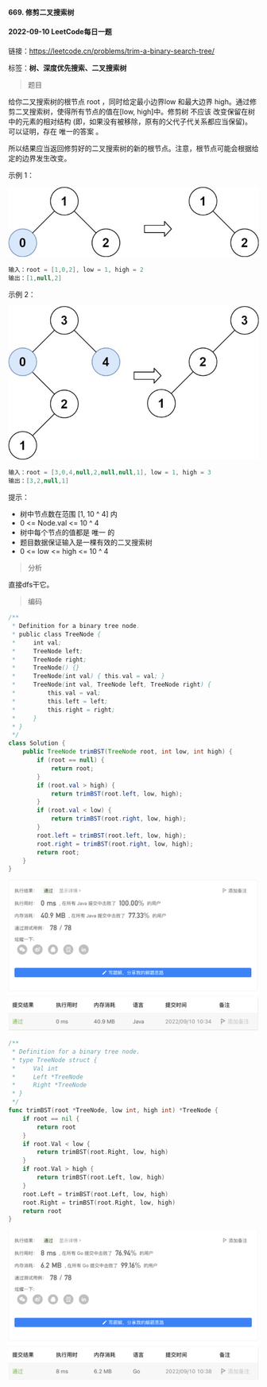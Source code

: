 #### 669. 修剪二叉搜索树

#### 2022-09-10 LeetCode每日一题

链接：https://leetcode.cn/problems/trim-a-binary-search-tree/

标签：**树、深度优先搜索、二叉搜索树**

> 题目

给你二叉搜索树的根节点 root ，同时给定最小边界low 和最大边界 high。通过修剪二叉搜索树，使得所有节点的值在[low, high]中。修剪树 不应该 改变保留在树中的元素的相对结构 (即，如果没有被移除，原有的父代子代关系都应当保留)。 可以证明，存在 唯一的答案 。

所以结果应当返回修剪好的二叉搜索树的新的根节点。注意，根节点可能会根据给定的边界发生改变。

示例 1：

![img](669.修剪二叉搜索树.assets/trim1.jpg)

```java
输入：root = [1,0,2], low = 1, high = 2
输出：[1,null,2]
```

示例 2：

![img](669.修剪二叉搜索树.assets/trim2.jpg)

```java
输入：root = [3,0,4,null,2,null,null,1], low = 1, high = 3
输出：[3,2,null,1]
```


提示：

- 树中节点数在范围 [1, 10 ^ 4] 内
- 0 <= Node.val <= 10 ^ 4
- 树中每个节点的值都是 唯一 的
- 题目数据保证输入是一棵有效的二叉搜索树
- 0 <= low <= high <= 10 ^ 4

> 分析

直接dfs干它。

> 编码

```java
/**
 * Definition for a binary tree node.
 * public class TreeNode {
 *     int val;
 *     TreeNode left;
 *     TreeNode right;
 *     TreeNode() {}
 *     TreeNode(int val) { this.val = val; }
 *     TreeNode(int val, TreeNode left, TreeNode right) {
 *         this.val = val;
 *         this.left = left;
 *         this.right = right;
 *     }
 * }
 */
class Solution {
    public TreeNode trimBST(TreeNode root, int low, int high) {
        if (root == null) {
            return root;
        }
        if (root.val > high) {
            return trimBST(root.left, low, high);
        }
        if (root.val < low) {
            return trimBST(root.right, low, high);
        }
        root.left = trimBST(root.left, low, high);
        root.right = trimBST(root.right, low, high);
        return root;
    }
}
```

![image-20220910103456321](669.修剪二叉搜索树.assets/image-20220910103456321-2777297.png)

```go
/**
 * Definition for a binary tree node.
 * type TreeNode struct {
 *     Val int
 *     Left *TreeNode
 *     Right *TreeNode
 * }
 */
func trimBST(root *TreeNode, low int, high int) *TreeNode {
    if root == nil {
        return root
    }
    if root.Val < low {
        return trimBST(root.Right, low, high)
    }
    if root.Val > high {
        return trimBST(root.Left, low, high)
    }
    root.Left = trimBST(root.Left, low, high)
    root.Right = trimBST(root.Right, low, high)
    return root
}
```

![image-20220910103915191](669.修剪二叉搜索树.assets/image-20220910103915191-2777556.png)